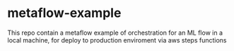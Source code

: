 # metaflow-example
This repo contain a metaflow example of orchestration for an ML flow in a local machine, for deploy to production enviroment via aws steps functions 

